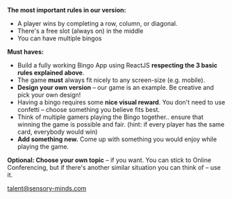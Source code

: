 **The most important rules in our version:**

- A player wins by completing a row, column, or diagonal.
- There's a free slot (always on) in the middle
- You can have multiple bingos


**Must haves:**

- Build a fully working Bingo App using ReactJS **respecting the 3 basic rules explained above**.
- The game **must** always fit nicely to any screen-size (e.g. mobile).
- **Design your own version** – our game is an example. Be creative and pick your own design!
- Having a bingo requires some **nice visual reward**. You don't need to use confetti – choose something you believe fits best.
- Think of multiple gamers playing the Bingo together.. ensure that winning the game is possible and fair. (hint: if every player has the same card, everybody would win)
- **Add something new.** Come up with something you would enjoy while playing the game.

**Optional: Choose your own topic** – if you want. You can stick to Online Conferencing, but if there's another similar situation you can think of – use it.

talent@sensory-minds.com
